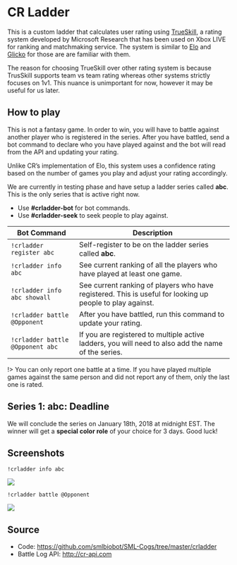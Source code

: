 # CR Ladder

This is a custom ladder that calculates user rating using [TrueSkill](http://trueskill.org/), a rating system developed by Microsoft Research that has been used on Xbox LIVE for ranking and matchmaking service. The system is similar to [Elo](https://en.wikipedia.org/wiki/Elo_rating_system) and [Glicko](https://en.wikipedia.org/wiki/Glicko_rating_system) for those are are familiar with them.

The reason for choosing TrueSkill over other rating system is because TrusSkill supports team vs team rating whereas other systems strictly focuses on 1v1. This nuance is unimportant for now, however it may be useful for us later.

## How to play

This is not a fantasy game. In order to win, you will have to battle against another player who is registered in the series. After you have battled, send a bot command to declare who you have played against and the bot will read from the API and updating your rating.

Unlike CR’s implementation of Elo, this system uses a confidence rating based on the number of games you play and adjust your rating accordingly.

We are currently in testing phase and have setup a ladder series called **abc**. This is the only series that is active right now.


- Use **#crladder-bot** for bot commands.
- Use **#crladder-seek** to seek people to play against.

Bot Command | Description
--- | ---
`!crladder register abc` | Self-register to be on the ladder series called **abc**.
`!crladder info abc` | See current ranking of all the players who have played at least one game.
`!crladder info abc showall` | See current ranking of players who have registered. This is useful for looking up people to play against.
`!crladder battle @Opponent` | After you have battled, run this command to update your rating.
`!crladder battle @Opponent abc` | If you are registered to multiple active ladders, you will need to also add the name of the series.

!> You can only report one battle at a time. If you have played multiple games against the same person and did not report any of them, only the last one is rated.

## Series 1: abc: Deadline

We will conclude the series on January 18th, 2018 at midnight EST. The winner will get a **special color role** of your choice for 3 days. Good luck!


## Screenshots

`!crladder info abc`

<img src="/img/bot/crladder-info.png" />

`!crladder battle @Opponent`

<img src="/img/bot/crladder-battle.png" />

## Source

- Code: https://github.com/smlbiobot/SML-Cogs/tree/master/crladder
- Battle Log API: http://cr-api.com
